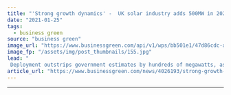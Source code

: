 ```yaml
---
title: "'Strong growth dynamics' -  UK solar industry adds 500MW in 2020 as investment in subsidy-free projects heat up"
date: "2021-01-25"
tags: 
  - business green
source: "business green"
image_url: "https://www.businessgreen.com/api/v1/wps/bb501e1/47d86cdc-af25-47d2-ab4b-38ef1ae69f24/2/Solar-farm-developed-by-Anesco-185x114.jpg"
image_fp: "/assets/img/post_thumbnails/155.jpg"
lead: "
 Deployment outstrips government estimates by hundreds of megawatts, as plummeting costs see wave of new projects emerge ..."
article_url: "https://www.businessgreen.com/news/4026193/strong-growth-dynamics-uk-solar-industry-adds-500mw-2020-investment-subsidy-free-projects-heat"
---
```


---
